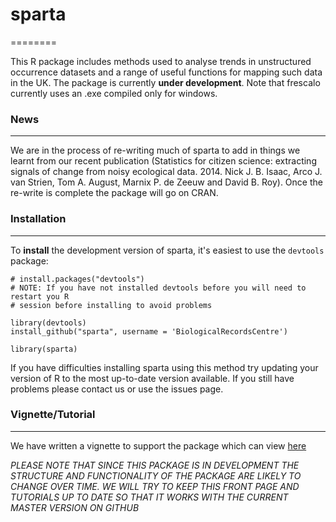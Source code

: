 # sparta
========

This R package includes methods used to analyse trends in unstructured occurrence datasets and a range of useful functions for mapping such data in the UK. The package is currently **under development**. Note that frescalo currently uses an .exe compiled only for windows. 

### News
----------------

We are in the process of re-writing much of sparta to add in things we learnt from our recent publication (Statistics for citizen science: extracting signals of change from noisy ecological data. 2014. Nick J. B. Isaac, Arco J. van Strien, Tom A. August, Marnix P. de Zeeuw and David B. Roy). Once the re-write is complete the package will go on CRAN.

### Installation
----------------

To **install** the development version of sparta, it's easiest to use the `devtools` package:

    # install.packages("devtools")
    # NOTE: If you have not installed devtools before you will need to restart you R
    # session before installing to avoid problems
    
    library(devtools)
    install_github("sparta", username = 'BiologicalRecordsCentre')
    
    library(sparta)

If you have difficulties installing sparta using this method try updating your version of R to the most up-to-date version available. If you still have problems please contact us or use the issues page.


### Vignette/Tutorial
----------------

We have written a vignette to support the package which can view [here](https://github.com/BiologicalRecordsCentre/sparta/blob/master/vignette/sparta_vignette.pdf)

*PLEASE NOTE THAT SINCE THIS PACKAGE IS IN DEVELOPMENT THE STRUCTURE AND FUNCTIONALITY OF THE PACKAGE ARE LIKELY TO CHANGE OVER TIME. WE WILL TRY TO KEEP THIS FRONT PAGE AND TUTORIALS UP TO DATE SO THAT IT WORKS WITH THE CURRENT MASTER VERSION ON GITHUB*
